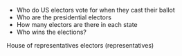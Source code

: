 - Who do US electors vote for when they cast their ballot
- Who are the presidential electors
- How many electors are there in each state
- Who wins the elections?

House of representatives
electors (representatives)